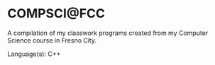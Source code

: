 # COMPSCI@FCC
A compilation of my classwork programs created from my Computer Science course in Fresno City.

Language(s): C++
